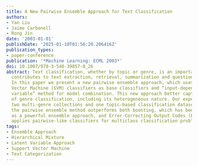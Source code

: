 ```yaml
---
title: A New Pairwise Ensemble Approach for Text Classification
authors:
- Yan Liu
- Jaime Carbonell
- Rong Jin
date: '2003-01-01'
publishDate: '2025-01-10T01:56:20.206416Z'
publication_types:
- paper-conference
publication: '*Machine Learning: ECML 2003*'
doi: 10.1007/978-3-540-39857-8_26
abstract: Text classification, whether by topic or genre, is an important task that
  contributes to text extraction, retrieval, summarization and question answering.
  In this paper we present a new pairwise ensemble approach, which uses pairwise Support
  Vector Machine (SVM) classifiers as base classifiers and “input-dependent latent
  variable” method for model combination. This new approach better captures the characteristics
  of genre classification, including its heterogeneous nature. Our experiments on
  two multi-genre collections and one topic-based classification datasets show that
  the pairwise ensemble method outperforms both boosting, which has been demonstrated
  as a powerful ensemble approach, and Error-Correcting Output Codes (ECOC), which
  applies pairwise-like classifiers for multiclass classification problems.
tags:
- Ensemble Approach
- Hierarchical Mixture
- Latent Variable Approach
- Support Vector Machine
- Text Categorization
---
```

